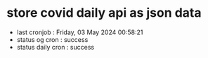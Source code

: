# store covid daily api as json data

- last cronjob : Friday, 03 May 2024 00:58:21
- status og cron : success
- status daily cron : success
      
      